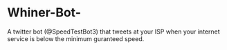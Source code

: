 # Whiner-Bot-
A twitter bot (@SpeedTestBot3) that tweets at your ISP when your internet service is below the minimum guranteed speed.



